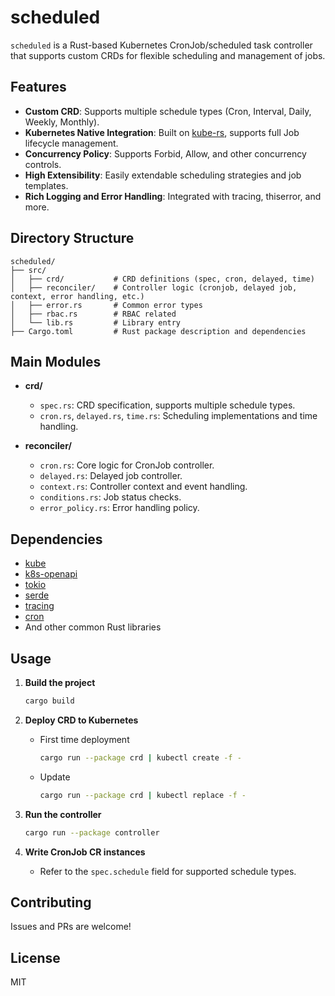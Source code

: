 # scheduled

`scheduled` is a Rust-based Kubernetes CronJob/scheduled task controller that supports custom CRDs for flexible scheduling and management of jobs.

## Features

- **Custom CRD**: Supports multiple schedule types (Cron, Interval, Daily, Weekly, Monthly).
- **Kubernetes Native Integration**: Built on [kube-rs](https://github.com/kube-rs/kube), supports full Job lifecycle management.
- **Concurrency Policy**: Supports Forbid, Allow, and other concurrency controls.
- **High Extensibility**: Easily extendable scheduling strategies and job templates.
- **Rich Logging and Error Handling**: Integrated with tracing, thiserror, and more.

## Directory Structure

```
scheduled/
├── src/
│   ├── crd/           # CRD definitions (spec, cron, delayed, time)
│   ├── reconciler/    # Controller logic (cronjob, delayed job, context, error handling, etc.)
│   ├── error.rs       # Common error types
│   ├── rbac.rs        # RBAC related
│   └── lib.rs         # Library entry
├── Cargo.toml         # Rust package description and dependencies
```

## Main Modules

- **crd/**  
  - `spec.rs`: CRD specification, supports multiple schedule types.
  - `cron.rs`, `delayed.rs`, `time.rs`: Scheduling implementations and time handling.

- **reconciler/**  
  - `cron.rs`: Core logic for CronJob controller.
  - `delayed.rs`: Delayed job controller.
  - `context.rs`: Controller context and event handling.
  - `conditions.rs`: Job status checks.
  - `error_policy.rs`: Error handling policy.

## Dependencies

- [kube](https://crates.io/crates/kube)
- [k8s-openapi](https://crates.io/crates/k8s-openapi)
- [tokio](https://crates.io/crates/tokio)
- [serde](https://crates.io/crates/serde)
- [tracing](https://crates.io/crates/tracing)
- [cron](https://crates.io/crates/cron)
- And other common Rust libraries

## Usage

1. **Build the project**

   ```sh
   cargo build
   ```

2. **Deploy CRD to Kubernetes**

   * First time deployment

     ```sh
     cargo run --package crd | kubectl create -f -
     ```

   * Update

     ```sh
     cargo run --package crd | kubectl replace -f -
     ```

3. **Run the controller**

   ```sh
   cargo run --package controller
   ```

4. **Write CronJob CR instances**

   - Refer to the `spec.schedule` field for supported schedule types.

## Contributing

Issues and PRs are welcome!

## License

MIT 
